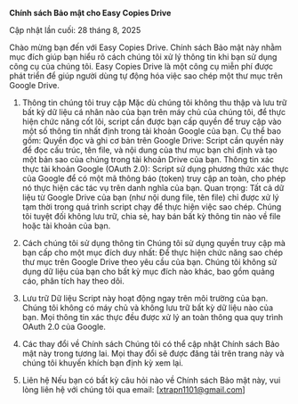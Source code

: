 **Chính sách Bảo mật cho Easy Copies Drive**

Cập nhật lần cuối: 28 tháng 8, 2025

Chào mừng bạn đến với Easy Copies Drive. Chính sách Bảo mật này nhằm mục đích giúp bạn hiểu rõ cách chúng tôi xử lý thông tin khi bạn sử dụng công cụ của chúng tôi.
Easy Copies Drive là một công cụ miễn phí được phát triển để giúp người dùng tự động hóa việc sao chép một thư mục trên Google Drive.

1. Thông tin chúng tôi truy cập
Mặc dù chúng tôi không thu thập và lưu trữ bất kỳ dữ liệu cá nhân nào của bạn trên máy chủ của chúng tôi, để thực hiện chức năng cốt lõi, script cần được bạn cấp quyền để truy cập vào một số thông tin nhất định trong tài khoản Google của bạn. Cụ thể bao gồm:
Quyền đọc và ghi cơ bản trên Google Drive: Script cần quyền này để đọc cấu trúc, tên file, và nội dung của thư mục bạn chỉ định và tạo một bản sao của chúng trong tài khoản Drive của bạn.
Thông tin xác thực tài khoản Google (OAuth 2.0): Script sử dụng phương thức xác thực của Google để có một mã thông báo (token) truy cập an toàn, cho phép nó thực hiện các tác vụ trên danh nghĩa của bạn.
Quan trọng: Tất cả dữ liệu từ Google Drive của bạn (như nội dung file, tên file) chỉ được xử lý tạm thời trong quá trình script chạy để thực hiện việc sao chép. Chúng tôi tuyệt đối không lưu trữ, chia sẻ, hay bán bất kỳ thông tin nào về file hoặc tài khoản của bạn.

3. Cách chúng tôi sử dụng thông tin
Chúng tôi sử dụng quyền truy cập mà bạn cấp cho một mục đích duy nhất:
Để thực hiện chức năng sao chép thư mục trên Google Drive theo yêu cầu của bạn.
Chúng tôi không sử dụng dữ liệu của bạn cho bất kỳ mục đích nào khác, bao gồm quảng cáo, phân tích hay theo dõi.

5. Lưu trữ Dữ liệu
Script này hoạt động ngay trên môi trường của bạn. Chúng tôi không có máy chủ và không lưu trữ bất kỳ dữ liệu nào của bạn. Mọi thông tin xác thực đều được xử lý an toàn thông qua quy trình OAuth 2.0 của Google.

7. Các thay đổi về Chính sách
Chúng tôi có thể cập nhật Chính sách Bảo mật này trong tương lai. Mọi thay đổi sẽ được đăng tải trên trang này và chúng tôi khuyến khích bạn định kỳ xem lại.

8. Liên hệ
Nếu bạn có bất kỳ câu hỏi nào về Chính sách Bảo mật này, vui lòng liên hệ với chúng tôi qua email: [xtrapn1101@gmail.com]

